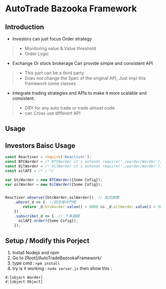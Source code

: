 # AutoTrade Bazooka Framework

## Introduction

* Investors can just focus Order strategy
> * Monitoring value & Value threshold
> * Order Logic

* Exchange Or stock brokerage Can provide simple and consistent API 
> * This part can be a third party
> * Does not change the Spec of the original API, Just impl this framework some classes

* Integrate trading strategies and APIs to make it more scalable and consistent. 
> * DRY for any auto trade or trade almost code.
> * can Cross use different API


## Usage

## Investors Baisc Usage

```javascript
const Reactiver = require('Reactiver');
const BTCWarder = /* BTCWarder it`s extends require('./warder/Warder'); */
const OilWarder = /* OilWarder it`s extends require('./warder/Warder'); */
const oilAPI = /* ; */

var btcWarder = new BTCWarder({Some Cofig});
var oilWarder = new OilWarder({Some Cofig});


Reactiver.observe([btcWarder,oilWarder])  // 監控變數
    .where(_d => {  //設定條件門檻
        return _d.btcWarder.value() > 9000 && _d.oilWarder.value() < 30;
    })
    .subscribe(_d => {  // 下單邏輯
      oilAPI.order({Some Cofig});
    });


```


## Setup / Modify this Porject
1. Install Nodejs and npm 
2. Go to [Root]/AutoTradeBazookaFramework/ 
3. type cmd : ``npm install``
4. try is it working : ``node server.js``
then show this :
```
d:[object Warder]
d:[object Object]
```



